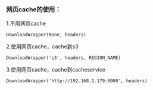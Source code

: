 ### 网页cache的使用：

1.不用网页cache

	DownloadWrapper(None, headers)

2.使用网页cache，cache到s3

	DownloadWrapper('s3', headers, REGION_NAME)

3.使用网页cache，cache到cacheservice

	DownloadWrapper('http://192.168.1.179:8000', headers)
